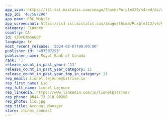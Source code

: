 ```yaml
---
app_icon: https://is1-ssl.mzstatic.com/image/thumb/Purple126/v4/ed/dc/a7/eddca785-c57b-6f74-c6a7-9e63f0f20fc6/AppIcon-0-0-1x_U007emarketing-0-9-0-85-220.png/1024x1024bb.png
app_id: '407597290'
app_name: RBC Mobile
app_screenshot: https://is1-ssl.mzstatic.com/image/thumb/Purple112/v4/98/97/63/989763e2-9438-fb12-ac78-b00fe5aca02f/0a65d08f-46e9-459c-acfd-e3e3b9c528a8_1_-_Dashboard_-_iPhone_X_-_EN.jpg/1242x2688bb.png
category: Finance
country: CA
id: s39rEtmoeG0P
language: fr
most_recent_release: '2024-02-07T00:00:00'
publisher_id: '407597293'
publisher_name: Royal Bank of Canada
rank: '1'
release_count_in_past_year: '11'
release_count_in_past_year_category: 11
release_count_in_past_year_top_in_category: 11
rep_email: lionel.lejeune@bitrise.io
rep_first_name: Lio
rep_full_name: Lionel Lejeune
rep_linkedin: https://www.linkedin.com/in/lionelbitrise/
rep_phone: 0044 73 918 00286
rep_photo: lio.jpg
rep_title: Account Manager
store: itunes_connect
---
```

